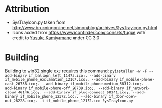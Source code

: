 # Attribution
* SysTrayIcon.py taken from http://www.brunningonline.net/simon/blog/archives/SysTrayIcon.py.html
* Icons added from https://www.iconfinder.com/iconsets/fugue with credit to [Yusuke Kamiyamane](http://p.yusukekamiyamane.com/) under CC 3.0

# Building
Building to win32 single exe requires this command: `pyinstaller -w -F --add-binary if_balloon_left_11473.ico;. --add-binary if_mobile_phone_exclamation_12167.ico;. --add-binary if_mobile-phone-cast_26738.ico;. --add-binary if_mobile-phone-medium_58312.ico;. --add-binary if_mobile-phone-off_26739.ico;. --add-binary if_network-cloud_46146.ico;. --add-binary if_plug-connect_58341.ico;. --add-binary if_mobile_phone_12172.ico;. --add-binary if_door-open-out_26228.ico;. -i if_mobile_phone_12172.ico SysTrayIcon.py`
